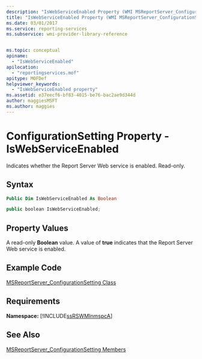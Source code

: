 ```yaml
---
description: "IsWebServiceEnabled Property (WMI MSReportServer_ConfigurationSetting)"
title: "IsWebServiceEnabled Property (WMI MSReportServer_ConfigurationSetting) | Microsoft Docs"
ms.date: 03/01/2017
ms.service: reporting-services
ms.subservice: wmi-provider-library-reference


ms.topic: conceptual
apiname: 
  - "IsWebServiceEnabled"
apilocation: 
  - "reportingservices.mof"
apitype: MOFDef
helpviewer_keywords: 
  - "IsWebServiceEnabled property"
ms.assetid: e37eecf6-bf83-4015-be76-bac2ae9d344d
author: maggiesMSFT
ms.author: maggies
---
```

# ConfigurationSetting Property - IsWebServiceEnabled
  Indicates whether the Report Server Web service is enabled. Read-only.  
  
## Syntax  
  
```vb  
Public Dim IsWebServiceEnabled As Boolean  
```  
  
```csharp  
public boolean IsWebServiceEnabled;  
```  
  
## Property Values  
 A read-only **Boolean** value. A value of **true** indicates that the Report Server Web service is enabled.  
  
## Example Code  
 [MSReportServer_ConfigurationSetting Class](../../reporting-services/wmi-provider-library-reference/msreportserver-configurationsetting-class.md)  
  
## Requirements  
 **Namespace:** [!INCLUDE[ssRSWMInmspcA](../../includes/ssrswminmspca-md.md)]  
  
## See Also  
 [MSReportServer_ConfigurationSetting Members](../../reporting-services/wmi-provider-library-reference/msreportserver-configurationsetting-members.md)  
  
  
